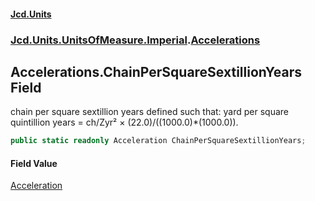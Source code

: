 #### [Jcd.Units](index 'index')
### [Jcd.Units.UnitsOfMeasure.Imperial](Jcd.Units.UnitsOfMeasure.Imperial 'Jcd.Units.UnitsOfMeasure.Imperial').[Accelerations](Accelerations 'Jcd.Units.UnitsOfMeasure.Imperial.Accelerations')

## Accelerations.ChainPerSquareSextillionYears Field

chain per square sextillion years defined such that: yard per square quintillion years = ch/Zyr² ×
(22.0)/((1000.0)*(1000.0)).

```csharp
public static readonly Acceleration ChainPerSquareSextillionYears;
```

#### Field Value
[Acceleration](Acceleration 'Jcd.Units.UnitTypes.Acceleration')